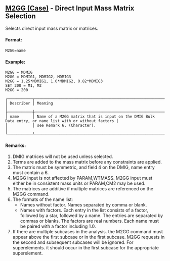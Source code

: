 ## [M2GG (Case)](https://help.hexagonmi.com/bundle/MSC_Nastran_2022.4/page/Nastran_Combined_Book/qrg/casecontrol4a/TOC.M2GG.Case.xhtml) - Direct Input Mass Matrix Selection

Selects direct input mass matrix or matrices.

#### Format:

```nastran
M2GG=name
```

#### Example:

```nastran
M2GG = MDMIG
M2GG = MDMIG1, MDMIG2, MDMIG3
M2GG = 1.25*MDMIG1, 1.0*MDMIG2, 0.82*MDMIG3
SET 200 = M1, M2 
M2GG = 200
```

```text
┌───────────┬───────────────────────────────────────────────────────────────────────────────────────────────────────┐
│ Describer │ Meaning                                                                                               │
├───────────┼───────────────────────────────────────────────────────────────────────────────────────────────────────┤
│ name      │ Name of a M2GG matrix that is input on the DMIG Bulk Data entry, or name list with or without factors │
│           │ see Remark 6. (Character).                                                                            │
└───────────┴───────────────────────────────────────────────────────────────────────────────────────────────────────┘
```

#### Remarks:

1. DMIG matrices will not be used unless selected.
2. Terms are added to the mass matrix before any constraints are applied.
3. The matrix must be symmetric, and field 4 on the DMIG, name entry must contain a 6.
4. M2GG input is not affected by PARAM,WTMASS. M2GG input must either be in consistent mass units or PARAM,CM2 may be used.
5. The matrices are additive if multiple matrices are referenced on the M2GG command.
6. The formats of the name list:
    - Names without factor.
    Names separated by comma or blank.
    - Names with factors.
    Each entry in the list consists of a factor, followed by a star, followed by a name. The entries are separated by commas or blanks. The factors are real numbers. Each name must be paired with a factor including 1.0.
7. If there are multiple subcases in the analysis. the M2GG command must appear above the first subcase or in the first subcase. M2GG requests in the second and subsequent subcases will be ignored. For superelements. it should occur in the first subcase for the appropriate superelement.
